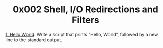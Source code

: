 <h1 align="center">0x002 Shell, I/O Redirections and Filters</h1>

[1. Hello World](./0-hello_world): Write a script that prints “Hello, World”, followed by a new line to the standard output.



